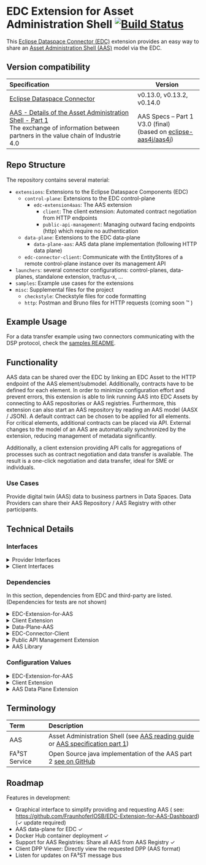 # EDC Extension for Asset Administration Shell [![Build Status](https://github.com/FraunhoferIOSB/EDC-Extension-for-AAS/actions/workflows/gradle.yml/badge.svg)](https://github.com/FraunhoferIOSB/EDC-Extension-for-AAS/actions)

This [Eclipse Dataspace Connector (EDC)](https://github.com/eclipse-dataspaceconnector/DataSpaceConnector) extension
provides an easy way to share
an [Asset Administration Shell (AAS)](https://www.plattform-i40.de/SiteGlobals/IP/Forms/Listen/Downloads/EN/Downloads_Formular.html?cl2Categories_TechnologieAnwendungsbereich_name=Verwaltungsschale)
model via the EDC.

## Version compatibility

| Specification                                                                                                                                                                                                                                                                | Version                                                                                                      |
|:-----------------------------------------------------------------------------------------------------------------------------------------------------------------------------------------------------------------------------------------------------------------------------|--------------------------------------------------------------------------------------------------------------|
| [Eclipse Dataspace Connector](https://github.com/eclipse-dataspaceconnector/DataSpaceConnector)                                                                                                                                                                              | v0.13.0, v0.13.2, v0.14.0                                                                                    |
| [AAS - Details of the Asset Administration Shell - Part 1](https://www.plattform-i40.de/IP/Redaktion/EN/Downloads/Publikation/Details_of_the_Asset_Administration_Shell_Part1_V3.html)<br />The exchange of information between partners in the value chain of Industrie 4.0 | AAS Specs – Part 1 V3.0 (final)<br/>(based on [eclipse-aas4j/aas4j](https://github.com/eclipse-aas4j/aas4j)) |

## Repo Structure

The repository contains several material:
- `extensions`: Extensions to the Eclipse Dataspace Components (EDC)
  - `control-plane`: Extensions to the EDC control-plane
    - `edc-extension4aas`: The AAS extension
      - `client`: The client extension: Automated contract negotiation from HTTP endpoints
      - `public-api-management`: Managing outward facing endpoints (http) which require no authentication
  - `data-plane`: Extensions to the EDC data-plane
    - `data-plane-aas`: AAS data plane implementation (following HTTP data plane)
  - `edc-connector-client`: Communicate with the EntityStores of a remote control-plane instance over its management API
- `launchers`: several connector configurations: control-planes, data-planes, standalone extension, tractus-x, ...
- `samples`: Example use cases for the extensions
- `misc`: Supplemental files for the project
  - `checkstyle`: Checkstyle files for code formatting
  - `http`: Postman and Bruno files for HTTP requests (coming soon :tm: ) 

<!-- ------------------Template Section --------------------------- -->

## Example Usage

For a data transfer example using two connectors communicating with the DSP protocol, check
the [samples README](samples/README.md).

## Functionality

AAS data can be shared over the EDC by linking an EDC Asset to the HTTP endpoint of the AAS element/submodel.
Additionally,
contracts have to be defined for each element. In order to minimize configuration effort and prevent errors, this
extension is able to link running AAS into EDC Assets by connecting to AAS repositories or AAS registries. Furthermore,
this
extension can also start an AAS repository by reading an AAS
model (AASX / JSON). A default contract can be chosen to be applied for all elements. For critical elements, additional
contracts can
be placed via API. External changes to the model of an AAS are automatically synchronized by the extension, reducing
management of metadata significantly.

Additionally, a client extension providing API calls for aggregations of processes such as contract negotiation and data
transfer is available. The result is a one-click negotiation and data transfer, ideal for SME or individuals.

### Use Cases

Provide digital twin (AAS) data to business partners in Data Spaces. Data Providers can share their AAS Repository / AAS
Registry with other participants.

## Technical Details

### Interfaces

<details>

<summary>Provider Interfaces</summary>

| HTTP Method | Interface (edc:1234/api/...) ((a) = only for authenticated users) | Parameters ((r) = required)                                                                                                                                                  | Description                                                                                                                                                                                                                                            |
|:------------|:------------------------------------------------------------------|:-----------------------------------------------------------------------------------------------------------------------------------------------------------------------------|:-------------------------------------------------------------------------------------------------------------------------------------------------------------------------------------------------------------------------------------------------------|
| GET         | config (a)                                                        | -                                                                                                                                                                            | Get current extension configuration values.                                                                                                                                                                                                            |
| PATCH       | config (a)                                                        | Body: Updated config values (JSON) (r)                                                                                                                                       | Update config values.                                                                                                                                                                                                                                  |
| POST        | service (a)                                                       | Query Parameter "url"                                                                                                                                                        | Register a standalone AAS service (e.g., FA³ST) to this extension. The service can now be supplied in JSON format with a selection of AAS elements to register and access and usage policies per AAS element. See changelog.md for an example of this. |
| DELETE      | service (a)                                                       | Query Parameter "url" (r)                                                                                                                                                    | Unregister an AAS service (e.g., FA³ST) from this extension, possibly shutting down the service if it has been started internally.                                                                                                                     |
| POST        | registry (a)                                                      | Query Parameter "url" (r)                                                                                                                                                    | Register an AAS registry (e.g., FA³ST) to this extension.                                                                                                                                                                                              |
| DELETE      | registry (a)                                                      | Query Parameter "url" (r)                                                                                                                                                    | Unregister an AAS registry (e.g., FA³ST) from this extension.                                                                                                                                                                                          |
| POST        | environment (a)                                                   | Query Parameters: "environment": Path to AAS environment (r), "port": HTTP communication port of service to be created , "config": Path to an AAS service configuration file | Start a new AAS service internally. If a port is provided explicitly, this port will be used for communications with the AAS service.                                                                                                                  |
| GET         | selfDescription                                                   | Query Parameter "url"                                                                                                                                                        | Return the self-description of all registered services/registries of this extension. If url is defined, return only this self-description.                                                                                                             |

</details>

<details>
<summary>Client Interfaces</summary>

| HTTP Method | Interface (edc:1234/api/automated/...) ((a) = only for authenticated users) | Parameters ((r) = required)                                                                                                                                        | Description                                                                                                                                                                                                                                                                                                                                        |
|:------------|:----------------------------------------------------------------------------|:-------------------------------------------------------------------------------------------------------------------------------------------------------------------|:---------------------------------------------------------------------------------------------------------------------------------------------------------------------------------------------------------------------------------------------------------------------------------------------------------------------------------------------------|
| POST        | negotiate (a)                                                               | Query Parameter "providerUrl": URL (r), Query Parameter "providerId": String (r), Query Parameter "assetId": String (r), Query Parameter "dataDestinationUrl": URL | Perform an automated contract negotiation with a provider (given provider URL and ID) and get the data stored for the specified asset. Optionally, a data destination URL can be specified where the data is sent to instead of the extension's log, or a data address can be provided through the request body which defines the data destination |
| GET         | dataset (a)                                                                 | Query Parameter "providerUrl": URL (r), Query Parameter "assetId": String (r), Query Parameter "providerId": String (r)                                            | Get dataset from the specified provider's catalog that contains the specified asset's policies.                                                                                                                                                                                                                                                    |
| POST        | negotiateContract (a)                                                       | request body: org.eclipse.edc.connector.contract.spi.types.negotiation.ContractRequest (r)                                                                         | Using a contractRequest (JSON in http request body), negotiate a contract. Returns the corresponding agreementId on success.                                                                                                                                                                                                                       |
| GET         | transfer (a)                                                                | Query Parameter "providerUrl": URL (r), Query Parameter "agreementId": String (r), Query Parameter "assetId": String (r), Query Parameter "dataDestinationUrl"     | Submits a data transfer request to the providerUrl. On success, returns the data behind the specified asset. Optionally, a data destination URL can be specified where the data is sent to instead of the extension's log.                                                                                                                         |
| POST        | acceptedPolicies (a)                                                        | request body: List of PolicyDefinitions (JSON) (r)                                                                                                                 | Adds the given PolicyDefinitions to the accepted PolicyDefinitions list (Explanation: On fully automated negotiation, the provider's PolicyDefinition is matched against the consumer's accepted PolicyDefinitions list. If any PolicyDefinition fits the provider's, the negotiation continues.) Returns "OK"-Response if requestBody is valid.   |
| GET         | acceptedPolicies (a)                                                        | -                                                                                                                                                                  | Returns the client extension's accepted policy definitions for fully automated negotiation.                                                                                                                                                                                                                                                        |
| DELETE      | acceptedPolicies (a)                                                        | request body: PolicyDefinition: PolicyDefinition (JSON) (r)                                                                                                        | Updates the client extension's accepted policy definition with the same policyDefinitionId as the request.                                                                                                                                                                                                                                         |
| PUT         | acceptedPolicies (a)                                                        | request body: PolicyDefinitionId: String (JSON) (r)                                                                                                                | Deletes a client extension's accepted policy definition with the same policyDefinitionId as the request.                                                                                                                                                                                                                                           |

</details>

### Dependencies

In this section, dependencies from EDC and third-party are listed. (Dependencies for tests are not shown)
<details>
<summary>EDC-Extension-for-AAS</summary>

| Name                                          | Description                                                                                         |
|:----------------------------------------------|:----------------------------------------------------------------------------------------------------|
| public-api-management (local)                 | Centralized http authentication request filter                                                      |
| aas-lib (local)                               | Provides common objects for AAS data plane and AAS extension                                        |
| de.fraunhofer.iosb.ilt.faaast.service:starter | [FA³ST Service](https://github.com/FraunhoferIOSB/FAAAST-Service) to start AAS services internally. |
| org.eclipse.edc:http-lib                      | OkHttp3 Fields                                                                                      |
| org.eclipse.edc:data-plane-http-spi           | HTTPDataAddress                                                                                     |
| org.eclipse.edc:json-ld-spi                   | Policy action attributes                                                                            |
| org.eclipse.edc:asset-spi                     | EDC Asset                                                                                           |
| org.eclipse.edc:contract-spi                  | EDC Contract/Policy                                                                                 |

</details>
<details>
<summary>Client Extension</summary>  

| Name                                        | Description                                    |
|:--------------------------------------------|:-----------------------------------------------|
| public-api-management (local)               | Centralized http authentication request filter |
| org.eclipse.edc:connector-core              | PolicyService                                  |
| org.eclipse.edc:control-plane-contract      | Observe contract negotiations                  |
| org.eclipse.edc:control-plane-transform     | Type transformers                              |
| org.eclipse.edc:data-plane-http-spi         | HttpDataAddress                                |
| org.eclipse.edc:dsp-catalog-http-dispatcher | EDC constants                                  |
| org.eclipse.edc:json-ld-lib                 | JsonLD expansion                               |

</details>
<details>
<summary>Data-Plane-AAS</summary>

| Name                                      | Description                                                                        |
|:------------------------------------------|:-----------------------------------------------------------------------------------|
| org.eclipse.edc:data-plane-spi            | Data-plane functionality                                                           |
| org.eclipse.edc:lib                       | OkHttp3 Fields + EdcHttpClient implementation                                      |
| org.eclipse.digitaltwin.aas4j:aas4j-model | [Eclipse AAS4J java model](https://github.com/eclipse-aas4j/aas4j/tree/main/model) |

</details>
<details>
<summary>EDC-Connector-Client</summary>

| Name                                    | Description                                                  |
|:----------------------------------------|:-------------------------------------------------------------|
| aas-lib (local)                         | Provides common objects for AAS data plane and AAS extension |
| org.eclipse.edc:asset-spi               | EDC Asset                                                    |
| org.eclipse.edc:contract-spi            | EDC Policy/Contract                                          |
| org.eclipse.edc:transform-lib           | Transformers to / from JSON                                  |
| org.eclipse.edc:control-plane-transform | Transformers to / from JSON                                  |
| org.eclipse.edc:json-ld                 | JSON-LD expansion / compaction                               |
| org.eclipse.edc:runtime-core            | Core services                                                |
| org.eclipse.edc:connector-core          | Core services                                                |

</details>
<details>
<summary>Public API Management Extension</summary>  

| Name                     | Description            |
|:-------------------------|:-----------------------|
| org.eclipse.edc:auth-spi | EDC Authentication SPI |

</details>

<details>
<summary>AAS Library</summary>  

| Name                                      | Description                                                                        |
|:------------------------------------------|:-----------------------------------------------------------------------------------|
| org.eclipse.edc:asset-spi                 | Asset, DataAddress                                                                 |
| org.eclipse.digitaltwin.aas4j:aas4j-model | [Eclipse AAS4J java model](https://github.com/eclipse-aas4j/aas4j/tree/main/model) |

</details>

### Configuration Values

<details>
<summary>EDC-Extension-for-AAS</summary>

| Key (edc.aas.)              | Value Type        | Description                                                                                                                                                                      |
|:----------------------------|:------------------|:---------------------------------------------------------------------------------------------------------------------------------------------------------------------------------|
| allowSelfSignedCertificates | boolean           | Whether to allow self-signed certificates for own AAS services/registries.                                                                                                       |
| defaultAccessPolicyPath     | path              | Path to an access policy file (JSON). This policy will be used as the default access policy for all assets created after the configuration value has been set.                   |
| defaultContractPolicyPath   | path              | Path to a contract policy file (JSON). This policy will be used as the default contract policy for all assets created after the configuration value has been set.                |
| exposeSelfDescription       | boolean           | Whether the Self Description should be exposed on {edc}/api/selfDescription. When set to False, the selfDescription is still available for authenticated requests. Default: True |
| localAASModelPath           | path              | A path to a serialized AAS environment compatible to specification version 3.0RC01 (see: https://github.com/FraunhoferIOSB/FAAAST-Service/blob/main/README.md)                   |
| localAASServiceConfigPath   | path              | Path to AAS config for locally started AAS service. Required, if localAASServicePort is not defined, but localAASModelPath is defined.                                           |
| localAASServicePort         | Open network port | Port to locally created AAS service. Required, if localAASModelPath is defined and localAASServiceConfigPath is not defined.                                                     |
| onlySubmodels               | boolean           | (Provider) Only register submodels of AAS services. Default: True                                                                                                                |
| remoteAasLocation           | URL               | Register a URL of an AAS service (such as FA³ST) that is already running and is conformant with official AAS API specification                                                   |
| useAasDataPlane             | boolean           | Whether to use AAS data plane or HTTP DataPlane to register AAS elements. (Default: False)                                                                                       |
| syncPeriod                  | number in seconds | Time period in which AAS services should be polled for structural changes (added/deleted elements etc.). Default: 50 (seconds).                                                  |

</details>
<details>
<summary>Client Extension</summary>  

| Key (edc.client.)             | Value Type              | Description                                                                                                                                                                   |
|:------------------------------|:------------------------|:------------------------------------------------------------------------------------------------------------------------------------------------------------------------------|
| acceptAllProviderOffers       | boolean                 | Accept any contractOffer offered by all provider connectors on automated contract negotiation (e.g., trusted provider)                                                        |
| acceptedPolicyDefinitionsPath | path                    | Path pointing to a JSON-file containing acceptable PolicyDefinitions for automated contract negotiation in a list (only policies must match in a provider's PolicyDefinition) |
| waitForAgreementTimeout       | whole number in seconds | How long should the extension wait for an agreement when automatically negotiating a contract? Default value is 20(s).                                                        |
| waitForCatalogTimeout         | whole number in seconds | How long should the extension wait for a catalog? Default value is 20(s).                                                                                                     |
| waitForTransferTimeout        | whole number in seconds | How long should the extension wait for a data transfer when automatically negotiating a contract? Default value is 20(s).                                                     |

</details>

<details>
<summary>AAS Data Plane Extension</summary>

| Key (edc.dataplane.aas.)            | Values Type | Description                                                                                                                                   |
|:------------------------------------|:------------|:----------------------------------------------------------------------------------------------------------------------------------------------|
| acceptOwnSelfSignedCertificates     | boolean     | Accept self-signed certificates from own AAS services <u>if the configured EDC is a data provider.</u>                                        |
| acceptForeignSelfSignedCertificates | boolean     | Accept self-signed certificates from ALL AAS services <u>if the configured EDC shall send data to services with self-signed certificates.</u> |

</details>

## Terminology

| Term          | Description                                                                                                                                                                                                                                                                                                        |
|:--------------|:-------------------------------------------------------------------------------------------------------------------------------------------------------------------------------------------------------------------------------------------------------------------------------------------------------------------|
| AAS           | Asset Administration Shell (see [AAS reading guide](https://industrialdigitaltwin.org/wp-content/uploads/2022/11/2022-11-03_IDTA_AAS-Reading-Guide.pdf) or [AAS specification part 1](https://www.plattform-i40.de/IP/Redaktion/DE/Downloads/Publikation/Details_of_the_Asset_Administration_Shell_Part1_V3.html)) |
| FA³ST Service | Open Source java implementation of the AAS part 2 [see on GitHub](https://github.com/FraunhoferIOSB/FAAAST-Service)                                                                                                                                                                                                |

## Roadmap

Features in development:

- Graphical interface to simplify providing and requesting AAS (
  see: https://github.com/FraunhoferIOSB/EDC-Extension-for-AAS-Dashboard) (&#x2713; update required)
- AAS data-plane for EDC &#x2713;
- Docker Hub container deployment &#x2713;
- Support for AAS Registries: Share all AAS from AAS Registry &#x2713;
- Client DPP Viewer: Directly view the requested DPP (AAS format)
- Listen for updates on FA³ST message bus

